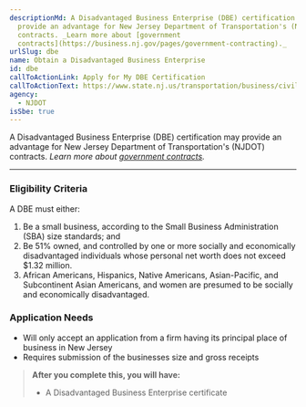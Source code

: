 ```yaml
---
descriptionMd: A Disadvantaged Business Enterprise (DBE) certification may
  provide an advantage for New Jersey Department of Transportation's (NJDOT)
  contracts. _Learn more about [government
  contracts](https://business.nj.gov/pages/government-contracting)._
urlSlug: dbe
name: Obtain a Disadvantaged Business Enterprise
id: dbe
callToActionLink: Apply for My DBE Certification
callToActionText: https://www.state.nj.us/transportation/business/civilrights/pdf/DBE.pdf
agency:
  - NJDOT
isSbe: true
---
```


A Disadvantaged Business Enterprise (DBE) certification may provide an advantage for New Jersey Department of Transportation's (NJDOT) contracts. _Learn more about [government contracts](https://business.nj.gov/pages/government-contracting)._

---

### Eligibility Criteria

A DBE must either:

1. Be a small business, according to the Small Business Administration (SBA) size standards; and
2. Be 51% owned, and controlled by one or more socially and economically disadvantaged individuals whose personal net worth does not exceed $1.32 million.
3. African Americans, Hispanics, Native Americans, Asian-Pacific, and Subcontinent Asian Americans, and women are presumed to be socially and economically disadvantaged.

### Application Needs

- Will only accept an application from a firm having its principal place of business in New Jersey 
- Requires submission of the businesses size and gross receipts

> **After you complete this, you will have:**
>
> - A Disadvantaged Business Enterprise certificate
